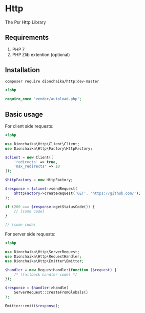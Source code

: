 # Http
The Psr Http Library

## Requirements
1. PHP 7
2. PHP Zlib extention (optional)

## Installation
```bash
composer require dionchaika/http:dev-master
```

```php
<?php

require_once 'vendor/autoload.php';
```

## Basic usage
For client side requests:

```php
<?php

use Dionchaika\Http\Client\Client;
use Dionchaika\Http\Factory\HttpFactory;

$client = new Client([
    'redirects' => true,
    'max_redirects' => 10
]);

$httpFactory = new HttpFactory;

$response = $clinet->sendRequest(
    $httpFactory->createRequest('GET', 'https://github.com/');
);

if (200 === $response->getStatusCode()) {
    // [some code]
}

// [some code]
```

For server side requests:

```php
<?php

use Dionchaika\Http\ServerRequest;
use Dionchaika\Http\RequestHandler;
use Dionchaika\Http\Emitter\Emitter;

$handler = new RequestHandler(function ($request) {
    /* [fallback handler code] */
});

$response = $handler->handle(
    ServerRequest::createFromGlobals()
);

Emitter::emit($response);

```

